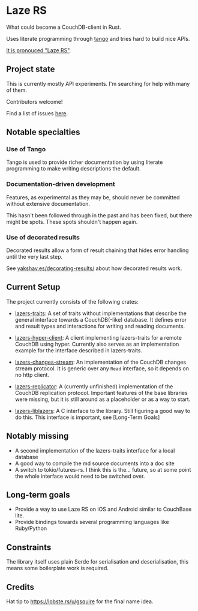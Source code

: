 # Laze RS

What could become a CouchDB-client in Rust.

Uses literate programming through [tango](https://github.com/pnkfelix/tango) and tries hard to build nice APIs.

[It is pronouced "Laze RS"](https://en.wiktionary.org/wiki/laze).

## Project state

This is currently mostly API experiments. I'm searching for help
with many of them.

Contributors welcome!

Find a list of issues [here](https://github.com/skade/lazers/issues).

## Notable specialties

### Use of Tango

Tango is used to provide richer documentation by using literate programming to make writing descriptions the default.

### Documentation-driven development

Features, as experimental as they may be, should never be committed without extensive documentation.

This hasn't been followed through in the past and has been fixed, but there might be spots. These spots shouldn't happen again.

### Use of decorated results

Decorated results allow a form of result chaining that hides error handling until the very last step.

See [yakshav.es/decorating-results/](http://yakshav.es/decorating-results/) about how decorated results work.

## Current Setup

The project currently consists of the following crates:

* [lazers-traits](http://laze.rs/lazers-traits/src/lib/): A set of traits without implementations that describe the general interface towards a CouchDB(-like) database. It defines error and result types and interactions for writing and reading documents.

* [lazers-hyper-client](http://laze.rs/lazers-hyper-client/src/lib/): A client implementing lazers-traits for a remote CouchDB using hyper. Currently also serves as an implementation example for the interface described in lazers-traits.

* [lazers-changes-stream](http://laze.rs/lazers-changes-stream/src/lib/): An implementation of the CouchDB changes stream protocol. It is generic over any `Read` interface, so it depends on no http client.

* [lazers-replicator](http://laze.rs/lazers-replicator/src/lib/): A (currently unfinished) implementation of the CouchDB replication protocol. Important features of the base libraries were missing, but it is still around as a placeholder or as a way to start.

* [lazers-liblazers](http://laze.rs/lazers-liblazers/src/lib/): A C interface to the library. Still figuring a good way to do this. This interface is important, see [Long-Term Goals]

## Notably missing

* A second implementation of the lazers-traits interface for a local database
* A good way to compile the md source documents into a doc site
* A switch to tokio/futures-rs. I think this is the... future, so at some point the whole interface would need to be switched over.

## Long-term goals

* Provide a way to use Laze RS on iOS and Android similar to CouchBase lite.
* Provide bindings towards several programming languages like Ruby/Python

## Constraints

The library itself uses plain Serde for serialisation and deserialisation, this means some boilerplate work is required.

## Credits

Hat tip to https://lobste.rs/u/gsquire for the final name idea.
